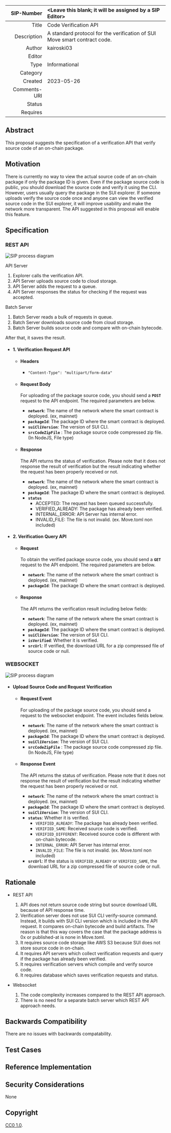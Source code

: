 |   SIP-Number | <Leave this blank; it will be assigned by a SIP Editor>                   |
|-------------:|:--------------------------------------------------------------------------|
|        Title | Code Verification API                                                     |
|  Description | A standard protocol for the verification of SUI Move smart contract code. |
|       Author | kairoski03                                                                |
|       Editor |                                                                           |
|         Type | Informational                                                             |
|     Category |                                                                           |
|      Created | 2023-05-26                                                                |
| Comments-URI |                                                                           |
|       Status |                                                                           |
|     Requires |                                                                           |

## Abstract
This proposal suggests the specification of a verification API that verify source code of an on-chain package.

## Motivation
There is currently no way to view the actual source code of an on-chain package if only the package ID is given. Even if the package source code is public, you should download the source code and verify it using the CLI. However, users usually query the package in the SUI explorer. If someone uploads verify the source code once and anyone can view the verified source code in the SUI explorer, it will improve usability and make the network more transparent. The API suggested in this proposal will enable this feature.

## Specification
### REST API
![SIP process diagram](../assets/verification-api/restapi.png)

API Server
1. Explorer calls the verification API.
2. API Server uploads source code to cloud storage.
3. API Server adds the request to a queue.
4. API Server responses the status for checking if the request was accepted.

Batch Server
1. Batch Server reads a bulk of requests in queue.
2. Batch Server downloads source code from cloud storage.
3. Batch Server builds source code and compare with on-chain bytecode.

After that, it saves the result.

- #### 1. Verification Request API
  - #### **Headers**
    - `"Content-Type": "multipart/form-data"`
  
  - #### **Request Body**
    For uploading of the package source code, you should send a **`POST`** request to the API endpoint. The required parameters are below.
    - **`network`**: The name of the network where the smart contract is deployed. (ex, mainnet)
    - **`packageId`**: The package ID where the smart contract is deployed.
    - **`suiCliVersion`**: The version of SUI CLI.
    - **`srcCodeZipFile`** : The package source code compressed zip file.(In NodeJS, File type)
    
  - #### **Response**
    The API returns the status of verification. Please note that it does not response the result of verification but the result indicating whether the request has been properly received or not.
    - **`network`**: The name of the network where the smart contract is deployed. (ex, mainnet)
    - **`packageId`**: The package ID where the smart contract is deployed.
    - **`status`** 
      - ACCEPTED: The request has been queued successfully.
      - VERIFIED_ALREADY: The package has already been verified.
      - INTERNAL_ERROR: API Server has internal error.
      - INVALID_FILE: The file is not invalid. (ex. Move.toml non included)

- #### 2. Verification Query API
  - #### **Request**
    To obtain the verified package source code, you should send a **`GET`** request to the API endpoint. The required parameters are below.
    - **`network`**: The name of the network where the smart contract is deployed. (ex, mainnet)
    - **`packageId`**: The package ID where the smart contract is deployed.

  - #### **Response**
    The API returns the verification result including below fields:
    - **`network`**: The name of the network where the smart contract is deployed. (ex, mainnet)
    - **`packageId`**: The package ID where the smart contract is deployed.
    - **`suiCliVersion`**: The version of SUI CLI.
    - **`isVerified`**: Whether it is verified.
    - **`srcUrl`**: If verified, the download URL for a zip compressed file of source code or null.


### WEBSOCKET
![SIP process diagram](../assets/verification-api/websocket.png)
- #### Upload Source Code and Request Verification
    - #### **Request Event**
      For uploading of the package source code, you should send a request to the websocket endpoint. The event includes fields below.
        - **`network`**: The name of the network where the smart contract is deployed. (ex, mainnet)
        - **`packageId`**: The package ID where the smart contract is deployed.
        - **`suiCliVersion`**: The version of SUI CLI.
        - **`srcCodeZipFile`** : The package source code compressed zip file. (In NodeJS, File type)

    - #### **Response Event**
      The API returns the status of verification. Please note that it does not response the result of verification but the result indicating whether the request has been properly received or not.
        - **`network`**: The name of the network where the smart contract is deployed. (ex, mainnet)
        - **`packageId`**: The package ID where the smart contract is deployed.
        - **`suiCliVersion`**: The version of SUI CLI.
        - **`status`**: Whether it is verified.
          - `VERIFIED_ALREADY`: The package has already been verified.
          - `VERIFIED_SAME`: Received source code is verified.
          - `VERIFIED_DIFFERENT`: Received source code is different with on-chain bytecode.
          - `INTERNAL_ERROR`: API Server has internal error.
          - `INVALID_FILE`: The file is not invalid. (ex. Move.toml non included)
        - **`srcUrl`**: If the status is `VERIFIED_ALREADY` or `VERIFIED_SAME`, the download URL for a zip compressed file of source code or null.

## Rationale
- REST API
  1. API does not return source code string but source download URL because of API response time.
  2. Verification server does not use SUI CLI verify-source command. Instead, it builds with SUI CLI version which is included in the API request. It compares on-chain bytecode and build artifacts. The reason is that this way covers the case that the package address is 0x or published-at is none in Move.toml.
  3. It requires source code storage like AWS S3 because SUI does not store source code in on-chain.
  4. It requires API servers which collect verification requests and query if the package has already been verified. 
  5. It requires verification servers which compile and verify source code.
  6. It requires database which saves verification requests and status.

- Websocket
  1. The code complexity increases compared to the REST API approach.
  2. There is no need for a separate batch server which REST API approach needs.
  
## Backwards Compatibility

There are no issues with backwards compatability.

## Test Cases

## Reference Implementation

## Security Considerations
None

## Copyright
[CC0 1.0](../LICENSE.md).
